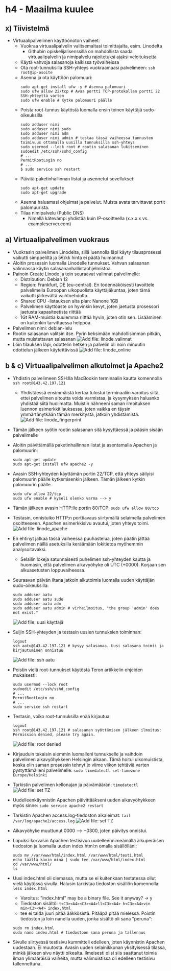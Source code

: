 # h4 - Maailma kuulee

## x) Tiivistelmä

- Virtuaalipalvelimen käyttöönoton vaiheet:
  - Vuokraa virtuaalipalvelin valitsemaltasi toimittajalta, esim. Linodelta
    - Githubin opiskelijalisenssillä on mahdollista saada virtuaalipalvelin ja nimipalvelu rajoitetuksi ajaksi veloituksetta
  - Käytä vahvoja salasanoja kaikissa työvaiheissa
  - Ota root-tunnuksilla SSH-yhteys vuokraamaasi palvelimeen: ````ssh root@ip-osoite````
  - Asenna ja ota käyttöön palomuuri:
    ````
    sudo apt-get install ufw -y # Asenna palomuuri
    sudo ufw allow 22/tcp # Avaa portti TCP-protokollan portti 22 SSH-yhteyttä varten
    sudo ufw enable # Kytke palomuuri päälle
    ````
  - Poista root-tunnus käytöstä luomalla ensin toinen käyttäjä sudo-oikeuksilla
    ````
    sudo adduser nimi
    sudo adduser nimi sudo
    sudo adduser nimi adm
    sudo adduser nimi admin # testaa tässä vaiheessa tunnusten toimivuus ottamalla uusilla tunnuksilla ssh-yhteys
    sudo usermod --lock root # rootin salasanan lukitseminen
    sudoedit /etc/ssh/sshd_config
    # ...
    PermitRootLogin no
    # ...
    $ sudo service ssh restart
    ````
  - Päivitä paketinhallinnan listat ja asennetut sovellukset:
    ````
    sudo apt-get update
    sudo apt-get upgrade
    ````
  - Asenna haluamasi ohjelmat ja palvelut. Muista avata tarvittavat portit palomuurista.
  - Tilaa nimipalvelu (Public DNS)
    - Nimellä kätevämpi yhdistää kuin IP-osoitteella (x.x.x.x vs. exampleserver.com)

## a) Virtuaalipalvelimen vuokraus
 - Vuokrasin palvelimen Linodelta, sillä luennolla läpi käyty tilausprosessi vaikutti simppeliltä ja 5€/kk hinta ei päätä huimannut
 - Aloitin prosessin luomalla Linodelle tunnukset. Vahvan salasanan valinnassa käytin salasananhallintaohjelmistoa.
 - Painoin Create Linode ja tein seuraavat valinnat palvelimelle:
   - Distribution: Debian 12
   - Region: Frankfurt, DE (eu-central). En todennäköisesti tavoittele palvelimella Euroopan ulkopuolista käyttäjäkuntaa, joten tämä vaikutti järkevältä vaihtoehdolta.
   - Shared CPU -listauksen alta plan: Nanone 1GB
    - Palvelimen käyttöaste on hyvinkin kevyt, joten jaetusta prosessori jaetusta kapasiteetista riittää
    - 1Gt RAM-muistia kuulemma riittää hyvin, joten otin sen. Lisääminen on kuitenkin tarvittaessa helppoa.
 - Palvelimen nimi: debian-lelu
 - Rootin salasanan valitsin itse. Pyrin keksimään mahdollisimman pitkän, mutta muistettavan salasanan
  ![Add file: linode_valinnat](/img/linode_asetukset.png)
 - Löin tilauksen läpi, odottelin hetken ja palvelin oli noin minuutin odottelun jälkeen käytettävissä
  ![Add file: linode_online](/img/linode_online.png)

## b & c) Virtuaalipalvelimen alkutoimet ja Apache2
- Yhdistin palvelimeen SSH:lla MacBookin terminaalin kautta komennolla ````ssh root@143.42.197.121````
  - Yhdistäessä ensimmäistä kertaa tulostui terminaaliin varoitus siitä, ettei palvelimen aitoutta voida varmistaa, ja kysymyksen haluanko yhdistää siitä huolimatta. Muistin nähneeni saman ilmoituksen luennon esimerkkitilauksessa, joten vaikka en täysin ymmärtänytkään tämän merkitystä, jatkoin yhdistämistä.
![Add file: linode_fingerprint](/img/linode_fingerprint.png)
- Tämän jälkeen syötin rootin salasanan sitä kysyttäessä ja pääsin sisään palvelimelle
- Aloitin päivittämällä paketinhallinnan listat ja asentamalla Apachen ja palomuurin:
  ````
  sudo apt-get update
  sudo apt-get install ufw apache2 -y
  ````
- Avasin SSH-yhteyden käyttämän portin 22/TCP, että yhteys säilyisi palomuurin päälle kytkemisenkin jälkeen. Tämän jälkeen kytkin palomuurin päälle.
  ````
  sudo ufw allow 22/tcp
  sudo ufw enable # kyseli olenko varma --> y
  ````
- Tämän jälkeen avasin HTTP:lle portin 80/TCP: ````sudo ufw allow 80/tcp````
- Testasin, onnistuiko HTTP:n porttiavaus siirtymällä selaimella palvelimen osoitteeseen. Apachen esimerkkisivu avautui, joten yhteys toimi.
![Add file: linode_apache](/img/linode_apache.png)
- En ehtinyt jatkaa tässä vaiheessa puuhastelua, joten päätin jättää palvelimen näillä asetuksilla keräämään lokitietoa myöhemmin analysoitavaksi.
  - Selailin lokeja satunnaisesti puhelimen ssh-yhteyden kautta ja huomasin, että palvelimen aikavyöhyke oli UTC (+0000). Korjaan sen alkuasetusten loppuvaiheessa.

- Seuraavan päivän iltana jatkoin alkutoimia luomalla uuden käyttäjän sudo-oikeuksilla:
  ````
  sudo adduser aatu
  sudo adduser aatu sudo
  sudo adduser aatu adm
  sudo adduser aatu admin # virheilmoitus, "the group 'admin' does not exist."
  ````
  ![Add file: uusi käyttäjä](/img/linode_adduser.png)
- Suljin SSH-yhteyden ja testasin uusien tunnuksien toiminnan:
  ````
  logout
  ssh aatu@143.42.197.121 # kysyy salasanaa. Uusi salasana toimii ja kirjautuminen onnistuu
  ````
  ![Add file: ssh aatu](/img/linode_aatuconnect.png)
- Poistin vielä root-tunnukset käytöstä Teron artikkelin ohjeiden mukaisesti:
  ````
  sudo usermod --lock root
  sudoedit /etc/ssh/sshd_config
  # ...
  PermitRootLogin no
  # ...
  sudo service ssh restart
  ````
- Testasin, voiko root-tunnuksilla enää kirjautua:
  ````
  logout
  ssh root@143.42.197.121 # salasanan syöttämisen jälkeen ilmoitus: Permission denied, please try again.
  ````
  ![Add file: root denied](/img/linode_root_denied.png)
- Kirjauduin takaisin aiemmin luomalleni tunnukselle ja vaihdoin palvelimen aikavyöhykkeen Helsingin aikaan. Tämä hoitui ulkomuistista, koska olin saman prosessin tehnyt jo viime viikon tehtäviä varten pystyttämälleni palvelimelle: ````sudo timedatectl set-timezone Europe/Helsinki````
- Tarkistin palvelimen kellonajan ja päivämäärän: ````timedatectl````
  ![Add file: set TZ](/img/linode_set-tz.png)
- Uudelleenkäynnistin Apachen päivittääkseni uuden aikavyöhykkeen myös sinne: ````sudo service apache2 restart````
- Tarkistin Apachen access.log-tiedoston aikaleimat: ````tail /var/log/apache2/access.log````
  ![Add file: set TZ](/img/linode_accesslog_tz.png)
- Aikavyöhyke muuttunut 0000 --> +0300, joten päivitys onnistui.
- Lopuksi korvasin Apachen testisivun uudelleennimeämällä alkuperäisen tiedoston ja luomalla uuden index.html:n omalla sisällölläni:
  ````
  sudo mv /var/www/html/index.html /var/www/html/testi.html
  echo täällä kävin minä | sudo tee /var/www/html/index.html
  cd /var/www/html/
  ls
  ````
 - Uusi index.html oli olemassa, mutta se ei kuitenkaan testatessa ollut vielä käytössä sivulla. Halusin tarkistaa tiedoston sisällön komennolla: ````less index.html````
   - Varoitus: "index.html" may be a binary file. See it anyway? -> y
   - Tiedoston sisältö: ````t<C3><A4><C3><A4>ll<C3><A4> k<C3><A4>vin min<C3><A4>
index.html````
   - tee ei taida juuri pitää ääkkösistä. Pitääpä pitää mielessä. Poistin tiedoston ja loin nanolla uuden, jonka sisältö oli sana "peruna":
   ````
   sudo rm index.html
   sudo nano index.html # tiedostoon sana peruna ja tallennus
   ````
 - Sivulle siirtyessä testisivu kummitteli edelleen, joten käynnistin Apachen uudestaan. Ei muutosta. Avasin uuden selainikkunan yksityisessä tilassa, minkä jälkeen sivu näytti oikealta. Ilmeisesti olisi siis saattanut toimia ilman ylimääräisiä vaiheita, mutta välimuistissa oli edelleen testisivu tallennettuna.









    










